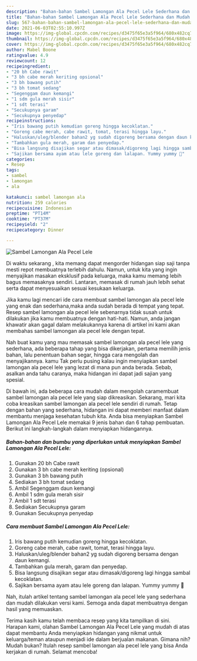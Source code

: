 ```yaml
---
description: "Bahan-bahan Sambel Lamongan Ala Pecel Lele Sederhana dan Mudah Dibuat"
title: "Bahan-bahan Sambel Lamongan Ala Pecel Lele Sederhana dan Mudah Dibuat"
slug: 567-bahan-bahan-sambel-lamongan-ala-pecel-lele-sederhana-dan-mudah-dibuat
date: 2021-06-03T02:55:10.997Z
image: https://img-global.cpcdn.com/recipes/d3475f65e3a5f964/680x482cq70/sambel-lamongan-ala-pecel-lele-foto-resep-utama.jpg
thumbnail: https://img-global.cpcdn.com/recipes/d3475f65e3a5f964/680x482cq70/sambel-lamongan-ala-pecel-lele-foto-resep-utama.jpg
cover: https://img-global.cpcdn.com/recipes/d3475f65e3a5f964/680x482cq70/sambel-lamongan-ala-pecel-lele-foto-resep-utama.jpg
author: Mabel Boone
ratingvalue: 4.9
reviewcount: 12
recipeingredient:
- "20 bh Cabe rawit"
- "3 bh cabe merah keriting opsional"
- "3 bh bawang putih"
- "3 bh tomat sedang"
- "Segenggam daun kemangi"
- "1 sdm gula merah sisir"
- "1 sdt terasi"
- "Secukupnya garam"
- "Secukupnya penyedap"
recipeinstructions:
- "Iris bawang putih kemudian goreng hingga kecoklatan."
- "Goreng cabe merah, cabe rawit, tomat, terasi hingga layu."
- "Haluskan/uleg/blender bahan2 yg sudah digoreng bersama dengan daun kemangi."
- "Tambahkan gula merah, garam dan penyedap."
- "Bisa langsung disajikan segar atau dimasak/digoreng lagi hingga sambal kecoklatan."
- "Sajikan bersama ayam atau lele goreng dan lalapan. Yummy yummy 🤤"
categories:
- Resep
tags:
- sambel
- lamongan
- ala

katakunci: sambel lamongan ala 
nutrition: 259 calories
recipecuisine: Indonesian
preptime: "PT14M"
cooktime: "PT37M"
recipeyield: "2"
recipecategory: Dinner

---
```



![Sambel Lamongan Ala Pecel Lele](https://img-global.cpcdn.com/recipes/d3475f65e3a5f964/680x482cq70/sambel-lamongan-ala-pecel-lele-foto-resep-utama.jpg)

Di waktu  sekarang , kita memang dapat mengorder hidangan siap saji tanpa mesti repot membuatnya terlebih dahulu. Namun, untuk kita yang ingin menyajikan masakan eksklusif pada keluarga, maka kamu memang lebih bagus memasaknya sendiri. Lantaran, memasak di rumah jauh lebih sehat serta dapat menyesuaikan sesuai kesukaan keluarga.

Jika kamu lagi mencari ide cara membuat sambel lamongan ala pecel lele yang enak dan sederhana,maka anda sudah berada di tempat yang tepat. Resep sambel lamongan ala pecel lele  sebenarnya tidak susah untuk dilakukan jika kamu membuatnya dengan hati-hati. Namun, anda jangan khawatir akan gagal dalam melakukannya 
karena di artikel ini kami akan membahas sambel lamongan ala pecel lele dengan tepat.  



Nah buat kamu yang mau memasak sambel lamongan ala pecel lele yang sederhana, ada beberapa tahap yang bisa dikerjakan, pertama memilih jenis bahan, lalu penentuan bahan segar, hingga cara mengolah dan menyajikannya. kamu Tak perlu pusing kalau ingin menyiapkan sambel lamongan ala pecel lele yang lezat di mana pun anda berada. Sebab, asalkan anda  tahu caranya, maka hidangan ini dapat jadi sajian yang spesial.

Di bawah ini, ada beberapa cara mudah dalam mengolah caramembuat sambel lamongan ala pecel lele yang siap dikreasikan. Sekarang, mari kita coba kreasikan sambel lamongan ala pecel lele sendiri di rumah. Tetap dengan bahan yang sederhana, hidangan ini dapat memberi manfaat dalam membantu menjaga kesehatan tubuh kita. Anda bisa menyiapkan Sambel Lamongan Ala Pecel Lele memakai 9 jenis bahan dan 6 tahap pembuatan. Berikut ini langkah-langkah dalam menyiapkan hidangannya.

<!--inarticleads1-->

##### Bahan-bahan dan bumbu yang diperlukan untuk menyiapkan Sambel Lamongan Ala Pecel Lele:

1. Gunakan 20 bh Cabe rawit
1. Gunakan 3 bh cabe merah keriting (opsional)
1. Gunakan 3 bh bawang putih
1. Sediakan 3 bh tomat sedang
1. Ambil Segenggam daun kemangi
1. Ambil 1 sdm gula merah sisir
1. Ambil 1 sdt terasi
1. Sediakan Secukupnya garam
1. Gunakan Secukupnya penyedap




<!--inarticleads2-->

##### Cara membuat Sambel Lamongan Ala Pecel Lele:

1. Iris bawang putih kemudian goreng hingga kecoklatan.
1. Goreng cabe merah, cabe rawit, tomat, terasi hingga layu.
1. Haluskan/uleg/blender bahan2 yg sudah digoreng bersama dengan daun kemangi.
1. Tambahkan gula merah, garam dan penyedap.
1. Bisa langsung disajikan segar atau dimasak/digoreng lagi hingga sambal kecoklatan.
1. Sajikan bersama ayam atau lele goreng dan lalapan. Yummy yummy 🤤




Nah, itulah artikel tentang  sambel lamongan ala pecel lele  yang sederhana dan mudah dilakukan versi kami. Semoga anda dapat membuatnya dengan hasil yang memuaskan. 

Terima kasih kamu telah membaca resep yang kita tampilkan di sini. Harapan kami, olahan  Sambel Lamongan Ala Pecel Lele yang mudah di atas dapat membantu Anda menyiapkan hidangan yang nikmat untuk keluarga/teman ataupun menjadi ide dalam berjualan makanan. Gimana nih? Mudah bukan? Itulah resep sambel lamongan ala pecel lele yang bisa Anda kerjakan di rumah. Selamat mencoba!

